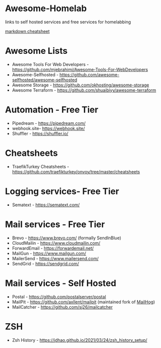 # Awesome-Homelab
links to self hosted services and free services for homelabbing

[markdown cheatsheet](https://www.markdownguide.org/cheat-sheet/)

# Awesome Lists
  - Awesome Tools For Web Developers - https://github.com/mjebrahimi/Awesome-Tools-For-WebDevelopers
  - Awesome-Selfhosted - https://github.com/awesome-selfhosted/awesome-selfhosted
  - Awesome Storage - https://github.com/okhosting/awesome-storage
  - Awesome Terraform - https://github.com/shuaibiyy/awesome-terraform

# Automation - Free Tier
  - Pipedream - https://pipedream.com/
  - webhook.site- https://webhook.site/
  - Shuffler - https://shuffler.io/

# Cheatsheets 
  - TraefikTurkey Cheatsheets - https://github.com/traefikturkey/onvoy/tree/master/cheatsheets

# Logging services- Free Tier
  - Sematext - https://sematext.com/

# Mail services - Free Tier
  - Brevo - https://www.brevo.com/ (formally SendInBlue)
  - CloudMailin - https://www.cloudmailin.com/
  - ForwardEmail - https://forwardemail.net/
  - MailGun - https://www.mailgun.com/
  - MailerSend - https://www.mailersend.com/
  - SendGrid - https://sendgrid.com/

# Mail services - Self Hosted
  - Postal - https://github.com/postalserver/postal
  - MailPit - https://github.com/axllent/mailpit (maintained fork of [MailHog](https://github.com/axllent/mailpit#why-rewrite-mailhog))
  - MailCatcher - https://github.com/sj26/mailcatcher

# ZSH
  - Zsh History - https://jdhao.github.io/2021/03/24/zsh_history_setup/
